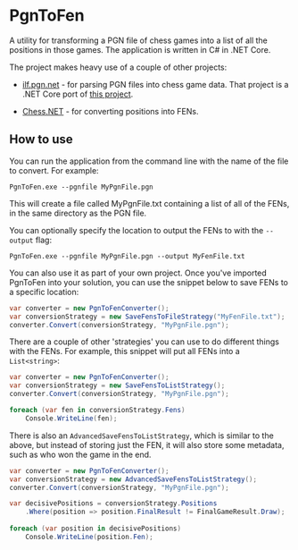 # PgnToFen
A utility for transforming a PGN file of chess games into a list of all the positions in those games. The application is written in C# in .NET Core.

The project makes heavy use of a couple of other projects:

- [ilf.pgn.net](https://github.com/teodoran/pgn.net) - for parsing PGN files into chess game data. That project is a .NET Core port of [this project](https://github.com/iigorr/pgn.net).

- [Chess.NET](https://github.com/thomas-daniels/Chess.NET) - for converting positions into FENs.

## How to use

You can run the application from the command line with the name of the file to convert. For example:

```shell
PgnToFen.exe --pgnfile MyPgnFile.pgn
```

This will create a file called MyPgnFile.txt containing a list of all of the FENs, in the same directory as the PGN file.

You can optionally specify the location to output the FENs to with the `--output` flag:

```shell
PgnToFen.exe --pgnfile MyPgnFile.pgn --output MyFenFile.txt
```

You can also use it as part of your own project. Once you've imported PgnToFen into your solution, you can use the snippet below to save FENs to a specific location:

```csharp
var converter = new PgnToFenConverter();
var conversionStrategy = new SaveFensToFileStrategy("MyFenFile.txt");
converter.Convert(conversionStrategy, "MyPgnFile.pgn");
```

There are a couple of other 'strategies' you can use to do different things with the FENs. For example, this snippet will put all FENs into a `List<string>`:

```csharp
var converter = new PgnToFenConverter();
var conversionStrategy = new SaveFensToListStrategy();
converter.Convert(conversionStrategy, "MyPgnFile.pgn");

foreach (var fen in conversionStrategy.Fens)
    Console.WriteLine(fen);
```

There is also an `AdvancedSaveFensToListStrategy`, which is similar to the above, but instead of storing just the FEN, it will also store some metadata, such as who won the game in the end.

```csharp
var converter = new PgnToFenConverter();
var conversionStrategy = new AdvancedSaveFensToListStrategy();
converter.Convert(conversionStrategy, "MyPgnFile.pgn");

var decisivePositions = conversionStrategy.Positions
    .Where(position => position.FinalResult != FinalGameResult.Draw);
    
foreach (var position in decisivePositions)
    Console.WriteLine(position.Fen);
```
